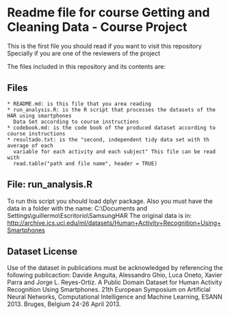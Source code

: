 # Readme file for course Getting and Cleaning Data - Course Project

This is the first file you should read if you want to visit this repository
Specially if you are one of the reviewers of the project

The files included in this repository and its contents are:

## Files

	* README.md: is this file that you area reading
	* run_analysis.R: is the R script that processes the datasets of the HAR using smartphones 
	  Data Set according to course instructions
	* codebook.md: is the code book of the produced dataset according to course instructions
	* resultado.txt: is the "second, independent tidy data set with th average of each
	  variable for each activity and each subject" This file can be read with 
	  read.table("path and file name", header = TRUE)

## File: run_analysis.R 

To run this script you should load dplyr package. 
Also you must have the data in a folder with the name: 
C:\Documents and Settings\guillermo\Escritorio\SamsungHAR
The original data is in: 
http://archive.ics.uci.edu/ml/datasets/Human+Activity+Recognition+Using+Smartphones

## Dataset License

Use of the dataset in publications must be acknowledged by referencing the following publicaction:
Davide Anguita, Alessandro Ghio, Luca Oneto, Xavier Parra and Jorge L. Reyes-Ortiz. 
A Public Domain Dataset for Human Activity Recognition Using Smartphones. 21th European Symposium 
on Artificial Neural Networks, Computational Intelligence and Machine Learning, ESANN 2013. 
Bruges, Belgium 24-26 April 2013.